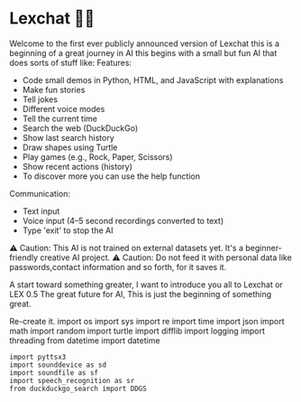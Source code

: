 # Lexchat 🤖💬
Welcome to the first ever publicly announced version of Lexchat this is a beginning of a great journey in AI this begins with a small but fun AI that does sorts of stuff like:
Features:
- Code small demos in Python, HTML, and JavaScript with explanations
- Make fun stories
- Tell jokes
- Different voice modes
- Tell the current time
- Search the web (DuckDuckGo)
- Show last search history
- Draw shapes using Turtle
- Play games (e.g., Rock, Paper, Scissors)
- Show recent actions (history)
- To discover more you can use the help function

Communication:
- Text input
- Voice input (4–5 second recordings converted to text)
- Type 'exit' to stop the AI

⚠️ Caution: This AI is not trained on external datasets yet. It's a beginner-friendly creative AI project.
⚠️ Caution: Do not feed it with personal data like passwords,contact information and so forth, for it saves it.


A start toward something greater, I want to introduce you all to Lexchat or LEX 0.5
The great future for AI, This is just the beginning of something great.

Re-create it.
import os
import sys
import re
import time
import json
import math
import random
import turtle
import difflib
import logging
import threading
from datetime import datetime

    import pyttsx3
    import sounddevice as sd
    import soundfile as sf
    import speech_recognition as sr
    from duckduckgo_search import DDGS
